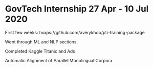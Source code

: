 # GovTech Internship 27 Apr - 10 Jul 2020

First few weeks: hxxps://github.com/averykhoo/ptr-training-package

Went through ML and NLP sections. 

Completed Kaggle Titanic and Ads



Automatic Alignment of Parallel Monolingual Corpora

